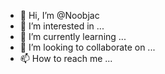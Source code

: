 - 👋 Hi, I’m @Noobjac
- 👀 I’m interested in ...
- 🌱 I’m currently learning ...
- 💞️ I’m looking to collaborate on ...
- 📫 How to reach me ...

<!---
Noobjac/Noobjac is a ✨ special ✨ repository because its `README.md` (this file) appears on your GitHub profile.
You can click the Preview link to take a look at your changes.
--->

